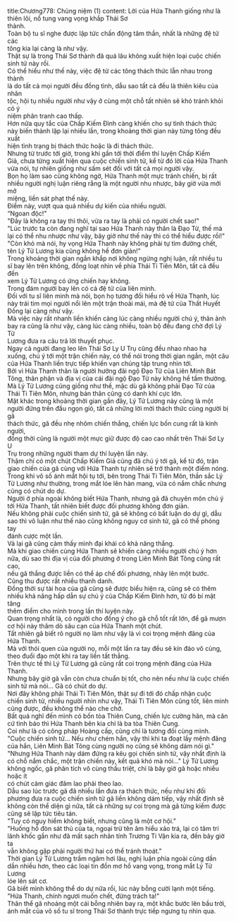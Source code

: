 title:Chương778: Chủng niệm (1)
content:
Lời của Hứa Thanh giống như là thiên lôi, nổ tung vang vọng khắp Thái Sơ<br>thành.<br>Toàn bộ tu sĩ nghe được lập tức chấn động tâm thần, nhất là những đệ tử các<br>tông kia lại càng là như vậy.<br>Thật sự là trong Thái Sơ thành đã quá lâu không xuất hiện loại cuộc chiến<br>sinh tử này rồi.<br>Có thể hiểu như thế này, việc đệ tử các tông thách thức lẫn nhau trong thành<br>là do tất cả mọi người đều đồng tình, dẫu sao tất cả đều là thiên kiêu của nhân<br>tộc, hội tụ nhiều người như vậy ở cùng một chỗ tất nhiên sẽ khó tránh khỏi có ý<br>niệm phân tranh cao thấp.<br>Hơn nữa quy tắc của Chấp Kiếm Đình càng khiến cho sự tình thách thức<br>này biến thành lặp lại nhiều lần, trong khoảng thời gian này từng tông đều xuất<br>hiện tình trạng bị thách thức hoặc là đi thách thức.<br>Nhưng từ trước tới giờ, trong khi gần tới thời điểm thí luyện Chấp Kiếm<br>Giả, chưa từng xuất hiện qua cuộc chiến sinh tử, kể từ đó lời của Hứa Thanh<br>vừa nói, tự nhiên giống như sấm sét đối với tất cả mọi người vậy.<br>Bọn họ làm sao cũng không ngờ, Hứa Thanh một mực tránh chiến, bị rất<br>nhiều người nghị luận riêng rằng là một người nhu nhược, bây giờ vừa mới mở<br>miệng, liền sát phạt thế này.<br>Điểm này, vượt qua quá nhiều dự kiến của nhiều người.<br>“Ngoan độc!"<br>"Đây là không ra tay thì thôi, vừa ra tay là phải có người chết sao!"<br>"Lúc trước ta còn đang nghĩ tại sao Hứa Thanh này thân là Đạo Tử, thế mà<br>lại có thể nhu nhược như vậy, bây giờ như thế này thì có thể hiểu được rồi!"<br>"Còn khó mà nói, hy vọng Hứa Thanh này không phải tự tìm đường chết,<br>tên Lý Tử Lương kia cũng không hề đơn giản!"<br>Trong khoảng thời gian ngắn khắp nơi không ngừng nghị luận, rất nhiều tu<br>sĩ bay lên trên không, đồng loạt nhìn về phía Thái Ti Tiên Môn, tất cả đều đến<br>xem Lý Tử Lương có ứng chiến hay không.<br>Trong đám người bay lên có cả đệ tử của liên minh.<br>Đối với tu sĩ liên minh mà nói, bọn họ tương đối hiểu rõ về Hứa Thanh, lúc<br>này trái tim mọi người nổi lên một trận thoải mái, mà đệ tử của Thất Huyết<br>Đồng lại càng như vậy.<br>Mà việc này rất nhanh liền khiến càng lúc càng nhiều người chú ý, thân ảnh<br>bay ra cũng là như vậy, càng lúc càng nhiều, toàn bộ đều đang chờ đợi Lý Tử<br>Lương đưa ra câu trả lời thuyết phục.<br>Ngay cả người đang leo lên Thái Sơ Ly U Trụ cũng đều nhao nhao hạ<br>xuống, chú ý tới một trận chiến này, có thể nói trong thời gian ngắn, một câu<br>của Hứa Thanh liền trực tiếp khiến vạn chúng tập trung nhìn tới.<br>Bởi vì Hứa Thanh thân là người hưởng đãi ngộ Đạo Tử của Liên Minh Bát<br>Tông, thân phận và địa vị của cái đãi ngộ Đạo Tử này không hề tầm thường.<br>Mà Lý Tử Lương cũng giống như thế, mặc dù gã không phải Đạo Tử của<br>Thái Ti Tiên Môn, nhưng bản thân cũng có danh khí cực lớn.<br>Mặt khác trong khoảng thời gian gần đây, Lý Tử Lương này cũng là một<br>người đứng trên đầu ngọn gió, tất cả những lời mời thách thức cùng người bị gã<br>thách thức, gã đều nhẹ nhõm chiến thắng, chiến lực bốn cung rất là kinh người,<br>đồng thời cũng là người một mực giữ được độ cao cao nhất trên Thái Sơ Ly U<br>Trụ trong những người tham dự thí luyện lần này.<br>Thậm chí có một chút Chấp Kiếm Giả cũng đã chú ý tới gã, kể từ đó, trận<br>giao chiến của gã cùng với Hứa Thanh tự nhiên sẽ trở thành một điểm nóng.<br>Trong khi vô số ánh mắt hội tụ tới, bên trong Thái Ti Tiên Môn, thần sắc Lý<br>Tử Lương như thường, trong mắt lóe lên hàn mang, vừa có nắm chắc nhưng<br>cũng có chút do dự.<br>Người ở phía ngoài không biết Hứa Thanh, nhưng gã đã chuyên môn chú ý<br>tới Hứa Thanh, tất nhiên biết được đối phương không đơn giản.<br>Nếu không phải cuộc chiến sinh tử, gã sẽ không có bất luận do dự gì, dẫu<br>sao thì vô luận như thế nào cũng không nguy cơ sinh tử, gã có thể phóng tay<br>đánh cược một lần.<br>Vả lại gã cũng cảm thấy mình đại khái có khả năng thắng.<br>Mà khi giao chiến cùng Hứa Thanh sẽ khiến càng nhiều người chú ý hơn<br>nữa, dù sao thì địa vị của đối phương ở trong Liên Minh Bát Tông cũng rất cao,<br>nếu gã thắng được liền có thể áp chế đối phương, nhảy lên một bước.<br>Cũng thu được rất nhiều thanh danh.<br>Đồng thời sự tài hoa của gã cũng sẽ được biểu hiện ra, cũng sẽ có thêm<br>nhiều khả năng hấp dẫn sự chú ý của Chấp Kiếm Đình hơn, từ đó bí mật tăng<br>thêm điểm cho mình trong lần thí luyện này.<br>Quan trọng nhất là, có người cho đồng ý cho gã chỗ tốt rất lớn, để gã mượn<br>cơ hội này thăm dò sâu cạn của Hứa Thanh một chút.<br>Tất nhiên gã biết rõ người nọ làm như vậy là vì coi trọng mệnh đăng của<br>Hứa Thanh.<br>Mà với thói quen của người nọ, mỗi một lần ra tay đều sẽ kín đáo vô cùng,<br>theo đuổi đạo một khi ra tay liền tất thắng.<br>Trên thực tế thì Lý Tử Lương gã cũng rất coi trọng mệnh đăng của Hứa<br>Thanh.<br>Nhưng bây giờ gã vẫn còn chưa chuẩn bị tốt, cho nên nếu như là cuộc chiến<br>sinh tử mà nói... Gã có chút do dự.<br>Nơi đây không phải Thái Ti Tiên Môn, thật sự đi tới đó chấp nhận cuộc<br>chiến sinh tử, nhiều người nhìn như vậy, Thái Ti Tiên Môn cũng tốt, liên minh<br>cũng được, đều không thể nào che chở.<br>Bất quá nghĩ đến mình có bốn tòa Thiên Cung, chiến lực cường hãn, mà căn<br>cứ tình báo thì Hứa Thanh bên kia chỉ là ba tòa Thiên Cung.<br>Coi như là có công pháp Hoàng cấp, cũng chỉ là tương đối cùng mình.<br>"Cuộc chiến sinh tử... Nếu như chém hắn, vậy thì khi ta đoạt lấy mệnh đăng<br>của hắn, Liên Minh Bát Tông cùng người nọ cũng sẽ không dám nói gì."<br>"Nhưng Hứa Thanh này dám đứng ra kêu gọi chiến sinh tử, vậy nhất định là<br>có chỗ nắm chắc, một trận chiến này, kết quả khó mà nói..." Lý Tử Lương<br>không ngốc, gã phân tích vô cùng thấu triệt, chỉ là bây giờ gã hoặc nhiều hoặc ít<br>có chút cảm giác đâm lao phải theo lao.<br>Dẫu sao lúc trước gã đã nhiều lần đưa ra thách thức, nếu như khi đối<br>phương đưa ra cuộc chiến sinh tử gã liền không dám tiếp, vậy nhất định sẽ<br>không còn thể diện gì nữa, tất cả những sự coi trọng mà gã từng kiếm được<br>cũng sẽ lập tức tiêu tán.<br>"Tuy có nguy hiểm không biết, nhưng cũng là một cơ hội."<br>"Huống hồ đòn sát thủ của ta, ngoại trừ tên âm hiểu xảo trá, lại có tâm trí<br>lãnh khốc gần như đã mất sạch nhân tính Trương Ti Vận kia ra, đến bây giờ ta<br>vẫn không gặp phải người thứ hai có thể tránh thoát."<br>Thời gian Lý Tử Lương trầm ngâm hơi lâu, nghị luận phía ngoài cũng dần<br>dần nhiều hơn, theo các loại tin đồn mơ hồ vang vọng, trong mắt Lý Tử Lương<br>lóe lên sát cơ.<br>Gã biết mình không thể do dự nữa rồi, lúc này bỗng cười lạnh một tiếng.<br>"Hứa Thanh, chính ngươi muốn chết, đừng trách ta!"<br>Thân thể gã nhoáng một cái bỗng nhiên bay ra, một khắc bước lên bầu trời,<br>ánh mắt của vô số tu sĩ trong Thái Sơ thành trực tiếp ngưng tụ nhìn qua.
